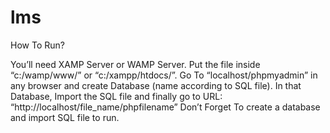 # lms


How To Run?

You’ll need XAMP Server or WAMP Server.
Put the file inside “c:/wamp/www/” or “c:/xampp/htdocs/”.
Go To “localhost/phpmyadmin” in any browser and create Database (name according to SQL file).
In that Database, Import the SQL file and finally go to URL: “http://localhost/file_name/phpfilename”
Don’t Forget To create a database and import SQL file to run.
